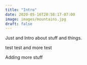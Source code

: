 ```yaml
---
title: "Intro"
date: 2020-05-16T20:58:17-07:00
image: images/mountains.jpg
draft: false
---
```


Just and Intro about stuff and things.

test test and more test

Adding more stuff
